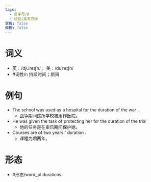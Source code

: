 ```yaml
---
tags:
  - 首字母/D
  - 级别/高考四级
掌握: false
模糊: false
---
```

# 词义
- 英：/djuˈreɪʃn/； 美：/duˈreɪʃn/
- #词性/n  持续时间；期间
# 例句
- The school was used as a hospital for the duration of the war .
	- 战争期间这所学校被用作医院。
- He was given the task of protecting her for the duration of the trial
	- 他的任务是在审讯期间保护她。
- Courses are of two years ' duration .
	- 课程为期两年。
# 形态
- #形态/word_pl durations
